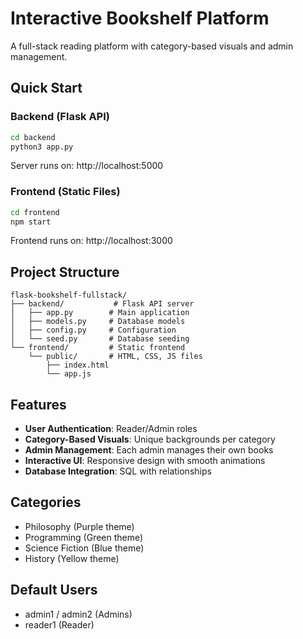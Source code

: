 # Interactive Bookshelf Platform

A full-stack reading platform with category-based visuals and admin management.

## Quick Start

### Backend (Flask API)
```bash
cd backend
python3 app.py
```
Server runs on: http://localhost:5000

### Frontend (Static Files)
```bash
cd frontend
npm start
```
Frontend runs on: http://localhost:3000

## Project Structure
```
flask-bookshelf-fullstack/
├── backend/           # Flask API server
│   ├── app.py        # Main application
│   ├── models.py     # Database models
│   ├── config.py     # Configuration
│   └── seed.py       # Database seeding
└── frontend/         # Static frontend
    └── public/       # HTML, CSS, JS files
        ├── index.html
        └── app.js
```

## Features
- **User Authentication**: Reader/Admin roles
- **Category-Based Visuals**: Unique backgrounds per category
- **Admin Management**: Each admin manages their own books
- **Interactive UI**: Responsive design with smooth animations
- **Database Integration**: SQL with relationships

## Categories
- Philosophy (Purple theme)
- Programming (Green theme) 
- Science Fiction (Blue theme)
- History (Yellow theme)

## Default Users
- admin1 / admin2 (Admins)
- reader1 (Reader)